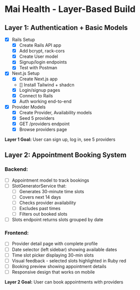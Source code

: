 # Mai Health - Layer-Based Build

## Layer 1: Authentication + Basic Models
- [X] Rails Setup
  - [X] Create Rails API app
  - [X] Add bcrypt, rack-cors
  - [X] Create User model
  - [X] Signup/login endpoints
  - [X] Test with Postman
- [X] Next.js Setup
  - [X] Create Next.js app
  - [] Install Tailwind + shadcn
  - [X] Login/signup pages
  - [X] Connect to Rails
  - [X] Auth working end-to-end
- [X] Provider Models
  - [X] Create Provider, Availability models
  - [X] Seed 5 providers
  - [X] GET /providers endpoint
  - [X] Browse providers page

**Layer 1 Goal:** User can sign up, log in, see 5 providers

## Layer 2: Appointment Booking System

### Backend:
- [ ] Appointment model to track bookings
- [ ] SlotGeneratorService that:
  - [ ] Generates 30-minute time slots
  - [ ] Covers next 14 days
  - [ ] Checks provider availability
  - [ ] Excludes past times
  - [ ] Filters out booked slots
- [ ] Slots endpoint returns slots grouped by date

### Frontend:
- [ ] Provider detail page with complete profile
- [ ] Date selector (left sidebar) showing available dates
- [ ] Time slot picker displaying 30-min slots
- [ ] Visual feedback - selected slots highlighted in Ruby red
- [ ] Booking preview showing appointment details
- [ ] Responsive design that works on mobile

**Layer 2 Goal:** User can book appointments with providers
